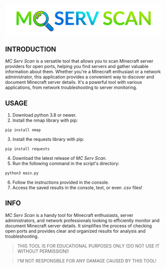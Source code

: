 <img src="https://raw.githubusercontent.com/turb0Code/McServScan/main/ExtraResources/logo.png"/>


## INTRODUCTION

*MC Serv Scan* is a versatile tool that allows you to scan Minecraft server providers for open ports, helping you find servers and gather valuable information about them. Whether you're a Minecraft enthusiast or a network administrator, this application provides a convenient way to discover and document Minecraft server details. It's a powerful tool with various applications, from network troubleshooting to server monitoring.

## USAGE

1. Download python 3.8 or newer.
2. Install the nmap library with pip:
```
pip install nmap
```
3. Install the requests library with pip:
```
pip install requests
```
4. Download the latest release of *MC Serv Scan*.
5. Run the following command in the script's directory:
```
python3 main.py
```
6. Follow the instructions provided in the console.
7. Access the saved results in the console, text, or even .csv files!

## INFO

*MC Serv Scan* is a handy tool for Minecraft enthusiasts, server administrators, and network professionals looking to efficiently monitor and document Minecraft server details. It simplifies the process of checking open ports and provides clear and organized results for analysis and troubleshooting.

> THIS TOOL IS FOR EDUCATIONAL PURPOSES ONLY (DO NOT USE IT WITHOUT PERMISSION)!


> I'M NOT RESPONSIBLE FOR ANY DAMAGE CAUSED BY THIS TOOL!
